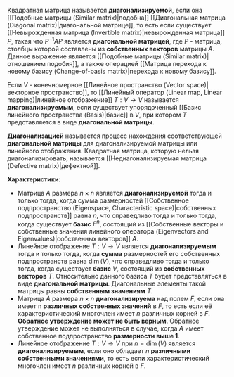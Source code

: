 Квадратная матрица называется **диагонализируемой**, если она [[Подобные матрицы (Similar matrix)|подобна]] [[Диагональная матрица (Diagonal matrix)|диагональной матрице]], то есть если существует [[Невырожденная матрица (Invertible matrix)|невырожденная матрица]] $P$, такая что $P^{-1}AP$ является **диагональной матрицей**, где $P$ - матрица, столбцы которой составлены из **собственных векторов** матрицы $A$. Данное выражение является [[Подобные матрицы (Similar matrix)|отношением подобия]], а также операцией [[Матрица перехода к новому базису (Change-of-basis matrix)|перехода к новому базису]].

Если $V$ - конечномерное [[Линейное пространство (Vector space)|векторное пространство]], то [[Линейный оператор (Linear map, Linear mapping)|линейное отображение]] $T: V\rightarrow V$ называется **диагонализируемым**, если существует упорядоченный [[Базис линейного пространства (Basis)|базис]] в $V$, при котором $T$ представляется в виде **диагональной матрицы**.

**Диагонализацией** называется процесс нахождения соответствующей **диагональной матрицы** для диагонализируемой матрицы или линейного отображения. Квадратная матрица, которую нельзя диагонализировать, называется [[Недиагонализируемая матрица (Defective matrix)|дефектной]].

**Характеристики**:
- Матрица $A$ размера $n\times n$ является **диагонализируемой** тогда и только тогда, когда сумма размерностей [[Собственное подпространство (Eigenspace, Characteristic space)|собственных подпространств]] равна $n$, что справедливо тогда и только тогда, когда существует **базис** $F^n$, состоящий из [[Собственные векторы и собственные значения линейного оператора (Eigenvectors and Eigenvalues)|собственных векторов]] $A$.
- Линейное отображение $T : V \rightarrow V$ является **диагонализируемым** тогда и только тогда, когда **сумма** размерностей его собственных подпространств равна $\dim(V)$, что справедливо тогда и только тогда, когда существует **базис** $V$, состоящий из **собственных векторов** $T$. Относительно данного базиса $T$ будет представляться в виде **диагональной матрицы**. Диагональные элементы такой матрицы равны **собственным значениям** $T$.
- Матрица $A$ размера $n\times n$ **диагонализируема** над полем $F$, если она имеет n **различных собственных значений** в $F$, то есть если её характеристический многочлен имеет $n$ различных корней в $F$. **Обратное утверждение может не быть верным**. Обратное утверждение может не выполняться в случае, когда $A$ имеет собственное подпространство **размерности выше $1$**.
- Линейное отображение $T : V \rightarrow V$ при $n = \dim(V)$ является **диагонализируемым**, если оно обладает $n$ **различными собственными значениями**, то есть если характеристический многочлен имеет $n$ различных корней в $F$.